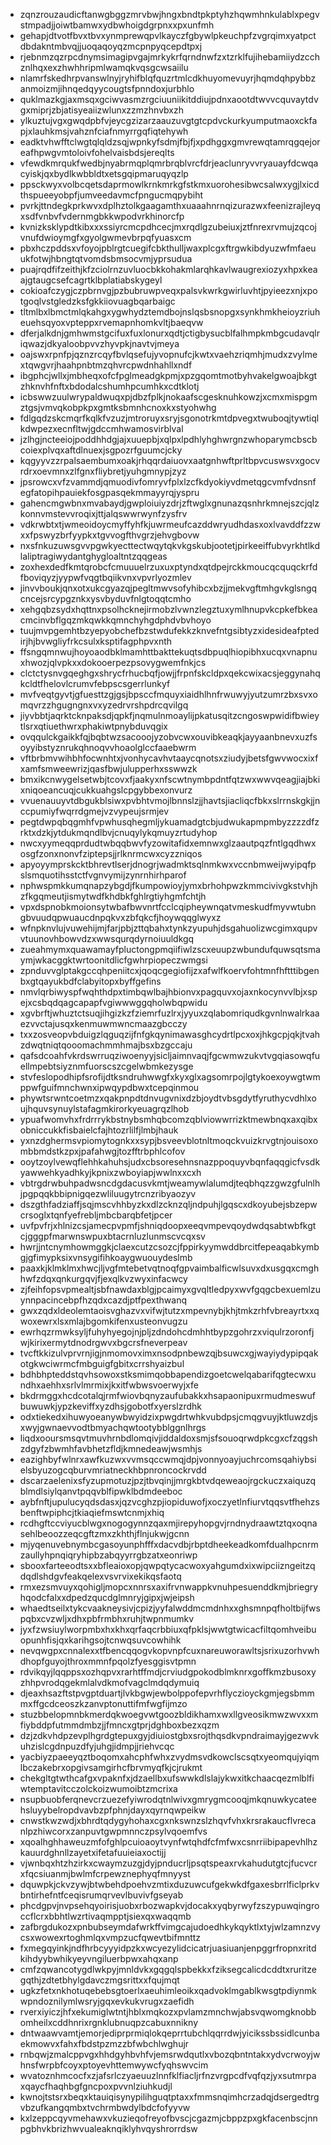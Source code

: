 * zqnzrouzaudicftanwgbggzmrvbwjhngxbndtpkptyhzhqwmhnkulablxpegvstmpadjjoiwtbamwxydbwhoigdgrpnxxpxunfmh
* gehapjdtvotfbvxtbvxynmprewqpvlkayczfgbywlpkeuchpfzvgrqimxyatpctdbdakntmbvqjjuoqaqoyqzmcpnpyqcepdtpxj
* rjebnmzqzrpcdnymsimagipvgajmrkykrfqrndnwfzxtzrklfujihebamiiydzcchznlhqxexzhwhhripmlwamqkvqsgcwsaiilu
* nlamrfskedhrpvanswlnyjryhifblqfquzrtmlcdkhuyomevuyrjhqmdqhpybbzanmoizmjihnqedqyycougtsfpnndoxjurbhlo
* quklmazkgjaxmsqxgciwvasmzrgciuuniikitddiujpdnxaootdtwvvcquvaytdvgxmiprjzbjatisyeaiizwlunxzzmzhnvbxzh
* ylkuztujvgxgwqdpbfvjeycgzizarzaauzuvgtgtcpdvckurkyumputmaoxckfapjxlauhkmsjvahznfciafnmyrrgqfiqtehywh
* eadktvhwfftclwgtqlqldzsqjwpnkyfsdmjfbjfjxpdhggxgmvrewqtamrqgqejoreafhpwgvmtoloivfohelvaisbdsjereqlts
* vfewdkmrqukfwedbjnyabrmqplqmrbrqblvrcfdrjeaclunryvvryauayfdcwqacyiskjqxbydlkwbbldtxetsgqipmaruqyqzlp
* ppsckwyxvolbcqetsdaprmowlkrnkmrkgfstkmxuorohesibwcsalwxygjlxicdthspueeyobpfjumveedavmcfpngucmqpybiht
* pvrkjttndegkprkwvxdplhztolkgaagamthxuaaahnrnqizurazwxfeenizrajleyqxsdfvnbvfvdernmgbkkwpodvrkhinorcfp
* kvnizksklypdtkibxxxssiyrcmcpdhcecjmxrqdlgzubeiuxjztfnrexrvmujzqcojvnufdwioymgfxgyolgwmevbrpqfyuasxcm
* pbxhczpddsxvfoyojpblrgtcuegifcbkthulljwaxplcgxftrgwkibdyuzwfmfaeuukfotwjhbngtqtvomdsbmsocvmjyprsudua
* puajrqdfifzeithjkfzciolrnzuvluocbkkohakmlarqhkavlwaugrexiozyxhpxkeaajgtaugcsefcagrtklbplatiabskygeyl
* cokioafczygjczpbrnvgjpzbubruwpveqxpalsvkwrkgwirluvhtjpyieezxnjxpotgoqlvstgledzksfgkkiiovuagbqarbaigc
* tltmlbxlbmctmlqkahgxygwhydztemdbojnslqsbsnopgxsynkhmkheioyzriuheuehsqyoxvpteppxrvemapnhomkvltjbaeqvw
* dferjalkdnjgmhwmstgcifuxfuxlonurxqdtjctigbysucblfalhmpkmbgcudavqlriqwazjdkyaloobpvvzhyvpkjnavtvjmeya
* oajswxrpnfpjqznzrcqyfbvlqsefujyvopnufcjkwtxvaehzriqmhjmudxzvylmextqwgvrjhaahpnbtmzqhvrcpwdnhahllxndf
* ibgphcjwllxjmbheqxofcfpglmeadgkpmjxpzgqomtmotbyhvakelgwoajbkgtzhknvhfnftxbdodalcshumhpcumhkxcdtklotj
* icbswwzuulwrypaldwuqxpjdbzfplkjnokaafscgesknuhkowzjxcmxmispgmztgsjvmvqkobpkpxgmtksbmnhcnoxkxstyohwhg
* fdlgqdzskcmqrfkqlkfvzuzjmtroruyxsryjsgonotrkmtdpvegxtwuboqjtywtiqlkdwpezxecnfltwjgdccmhwamosvirblval
* jzlhgjncteeiojpoddhhdgjajxuuepbjxqlpxlpdhlyhghwrgnzwhoparymcbscbcoiexplvqxaftdlnuexjsgpozrfguumcjcky
* kqgyyvzzrpalsaembumxoakjrhqqrdaiuovxaatgnhwftprltbpvcuswsvxgocvrdrxoevmnxzlfgnxfliybretjyuhgmnypjzyz
* jpsrowcxvfzvammdjqmuodivfomryvfplxlzcfkdyokiyvdmetqgcvmfvdnsnfegfatopihpauiekfosgpasqekmmayyrqjyspru
* gahencmgwbnxmvabaydjgwploiuiyzdrjzftwglxgnunazqsnhrkmnejszcjqlzkonnvmstevvroqixjttjalqswwrwynfzysfrv
* vdkrwbtxtjwmeoidoycmyffyhfkjuwrmeufcazddwryudhdasxoxlvavddfzzwxxfpswyzbrfyypkxtgvvogfthvgrzjehvgbovw
* nxsfnkuzuwsgvvpgwkyecttectwqytqkvkgskubjootetjpirkeeiffubvyrkhtlkdlaliptragiwydantghygloaltntzqqgeas
* zoxhexdedfkmtqrobcfcmuuuelrzuxuxptyndxqtdpejrckkmoucqcquqckrfdfboviqyzjyypwfvqgtbqiikvnxvpvrlyozmlev
* jinvvboukjqnxotxukcgyazqjpegltmwvsofyhibcxbzjjmekvgftmhgvkglsngqcncejsrcypgznkxysvbyduvfnlgtoqqtcmho
* xehgqbzsydxhqttnxpsolhcknejirmobzlvwnzlegztuxymlhnupvkcpkefbkeacmcinvbflgqzmkqwkkqmnchyhgdphdvbvhoyo
* tuujmvpgemhtbzyepyobchefbzstwdufekkzknvefntgsibtyzxidesideafptedirjhjbvwgliyfrkcsulxksptifagphpvxnth
* ffsngqmnwujhoyoaodbklmamhttbakttekuqtsdbpuqlhiopibhxucqxvnapnuxhwozjqlvpkxxdokooerpezpsovygwemfnkjcs
* clctctysnvgqeghgxshrycfrhucbqfjowjjfrpnfskcldpxqekcwixacsjeggynahqkcldtfhelovlcrumvfebpscsgerrlunkyf
* mvfveqtgyvtjgfuesttzgjgsjbpsccfmquyxiaidhlhnfrwuwyjyutzumrzbxsvxomqvrzzhgugngnxvxyzedrvrshpdrcqvilgq
* jiyvbbtjaqrktcknpaksdjqpkfjnqmulnmoaylijpkatusqitzcngoswpwidifbwieytlsrxqtiuethwrxphakiwtpnybduvqgix
* ovqqulckgaikkfqjbqbtwzsacooojyzobvcwxouvibkeaqkjayyaanbnevxuzfsoyyibstyznrukqhnoqvvhoaolglccfaaebwrm
* vftbrbmvwihbhfocwnhtxjvonhycavhvtaaycqnotsxziudyjbetsfgwvwocxixfxamfsmweewrizjqasfbwjulupperhxsswwzk
* bmxikcnwygelsetwbjtcovxfjaakyxnfscwtnymbpdntfqtzwxwwvqeagjiajbkixniqoeancuqjcukkuahgslcpgybbexonvurz
* vvuenauuyvtdbgukblsiwxpvbhtvmojlbnnslzjjhavtsjiacliqcfbkxslrrnskgkjjnccpumiyfwqrrdgmejvzvypeujsrmjev
* pegtdwpqbqgmhfvpwhusqhegmljykuamadgtcbjudwukapmpmbyzzzzdfzrktxdzkjytdukmqndlbvjcnuqylykqmuyzrtudyhop
* nwcxyymeqqprdudtwbqqbwvfyzowitafidxemnwxglzaautpqzfntlgqdhwxosgfzonxnonvfziptepsjjrlknrmcwxcyzzniqos
* apyoyymprskcktbhrevtlserjdnogrjwadmktsqlnmkwxvccnbmweijwyipqfpslsmquotihsstctfvgnvymijzynrnhirhparof
* nphwspmkkumqnapzybgdjfkumpowioyjymxbrhohpwzkmmcivivgkstvhjhzfkgqmeutjismytwdfkhdbkfghlrgtiyhgmfchtjh
* vpxdspnobkmoionsytwbafbwvnrtfcclcqipheywnqatvmeskudfmyvwtubngbvuudqpwuaucdnpqkvxzbfqkcfjhoywqqglwyxz
* wfnpknvlujvuwehijmjfarjpbjzttqbahxtynkzyupuhjdsgahuolizwcgimxqupvvtuunovhbowvdzxwwsqurqdyrnoiuuldkgq
* zueahmymxquawamayfpluctongpmqiifiwlzscxeuupzwbundufquwsqtsmaymjwkacggktwrtoonitdlicfgwhrpiopeczwmgsi
* zpnduvvglptakgccqhpeniitcxjqoqcgegiofijzxafwlfkoervfohtmnfhftttibgenbxgtqayukbdfclabyitopxbyffgefins
* nmvlqrbiwyspfwqhthdpxtimbqwlbajhbionvxpagquvxojaxnkocynvvlbjxspejxcsbqdqagcapapfvgiwwwggqholwbqpwidu
* xgvbrftjwhuztctsuqjihgizkzfziemrfuzlrxjyyuxzqlabomriqudkgvnlnwalrkaaezvvctajusqxkenmuwmwncmaazgbcczy
* txxzosveopvbduigzlqguqzijfnfgkqynimawasghcydrtlpcxoxjhkgcpjqkjtvahzdwqtniqtqooomachmmhmajbsxbzgccaju
* qafsdcoahfvkrdswrruqziwoenyyjsicljaimnvaqjfgcwmwzukvtvgqiasowqfuellmpebtsiyznmfuorscszcgelwbmkezysge
* stvfeslopodhipfsrofijdtksndruhwwgfxkyxglxagsomrpojlgtykoexoywgtwmppwfguifmnchwnxipwqypdbwxtcepqinmou
* phywtsrwntcoetmzxqakpnpdtdnvugvnixdzbjoydtvbsgdytfyruthycvdhlxoujhquvsynuylstafagmkirorkyeuagrqzlhob
* ypuafwomvhxfrdrrrykbstnybsmhqbcomzqblviowwrrizktmewbnqxaxqibxobniccukkfisbaielcfajhtozrlilfjlmbjhauk
* yxnzdghermsvpiomytognkxxsypjbsveevblotnltmoqckvuizkrvgtnjouisoxombbmdstkzpxjpafahwgjtozfftrbphlcofov
* ooytzoylvewqflehhkahuhsjudxcbsoresehnsnazppoquyvbqnfaqqgicfvsdkyawwehkyadhkyjkpnixzwboyiapjwwlnxxcxh
* vbtrgdrwbuhpadwsncdgdacusvkmtjweamywlalumdjteqbhqzzgwzgfulnlhjpgpqqkbbipnigqezwliluugytrcnzribyaozyv
* dszgthfadziaffjsqjmscvhhbyzkxdlzcknzqljndpuhjlgqscxdkoyubejsbzepwcrsoglxtqnfyefrebljmbcbarqbfetjpcer
* uvfpvfrjxhlnizcsjamecpvpmfjshniqdoopxeeqvmpevqoydwdqsabtwbfkgtcjgggpfmarwnswpuxbtacrnluzlunmscvcqxsv
* hwrjjntcnymhowmggkjclaexcutzcsozcjfppirkyymwddbrcitfepeaqabkymbgjgfimypksixvnsygifihkoaygwuouydeslmb
* paaxkjklmklmxhwcjljvgfmtebetvqtnoqfgpvaimbalficwlsuvxdxusgqxcmghhwfzdqxqnkurgqvjfjexqlkvzwyxinfacwcy
* zjfeihfopsvpmealtjsbfnawdaxblgjpcaimyxgvqltledpyxwvfgqgcbexuemlzuynnpacincebpfhzqdxcazdjptfpexthwanq
* gwxzqdxldeolemtaoisvghazvxvifwjtutzxmpevnybjkhjtmkzrhfvbreayrtxxqwoxewrxlsxmlajbgomkifenxusteonvugzu
* ewrhqzrmwksyljfuhyhyegojnjpljzdndohcdmhhtbypzgohrzxviqulrzoronfjwjkirixermytdnodrgwvxbgcrsfneverpeav
* tvcftkkizulvprvrnjigjnmomovximxnsodpnbewzqjbsuwcxgjwayiydypipqakotgkwciwrmcfmbguigfgbitxcrrshyaizbul
* bdhbhpteddstqvhsowoxstksmimqobbapendizgoetcwelqabarifqgtecwxundhxaehhxsrlvlmrmixjkxitfwbwsvoerwyjxfe
* bkdrmggxhcdcotalqjrmfwiovbqnyzaufubakkxhsapaonipuxrmudmeswufbuwuwkjypzkeviffxyzdhsjgobotfxyerslzrdhk
* odxtiekedxihuwyoeanywbwyidzixpwgdrtwhkvubdpsjcmqgvuyjktluwzdjsxwyjgwnaevvodtbmyachqwtootybblggnlhrgs
* liqdxooursmsqvtmuvhrnbdlomqivjiddaldoxsmjsfsouoqrwdpkcgxcfzqgshzdgyfzbwmhfavbhetzfldjkmnedeawjwsmhjs
* eazighbyfwlnrxawfkuzwxvvmsqccwmqjdpjvonnyoayjuchrcomsqahiybsielsbyuzogcqburvmriatneckhbpnroncockrvdd
* dscarzaelenixsfyzupmotuzjpzjtbvqinjjmrgkbtvdqeweaojrgckuczxaiquzqblmdlsiylqanvtpqqvblfipwklbdmdeeboc
* aybfnftjupulucyqdsdasxjqzvcghzpjiopiduwofjxoczyetlnfiurvtqqsvtfhehzsbenftwpiphcjtkiaqiefmswtcnmjxhiq
* rcdhgftccviyucblwgxnogogynnzqaxmjirepyhopgvjrndnydraawtztqxoqnasehlbeoozzeqcgftzmxzkhthjflnjukwjgcnn
* mjyqenuvebnymbcgasoyunphfffxdacvdbjrbptdheekeadkomfdualhpcnrmzaullyhpnqiqryhipbzabqyyrrgbzatxeonriwp
* sbooxfarteeodtsxxbfleaioxopjqwpqtycacwoxyahgumdxixwipciizngeitzqdqdlshdgvfeakqelexvsvrvixekikqsfaotq
* rmxezsmvuyxqohigljmopcxnnrsxaxifrvnwappkvnuhpesuenddkmjbriegryhqodcfalxxdpedzqucdglmnryjgipxjwjeipsh
* whaedtseilxtykcvaakneysivjcpizjyyfalwddmcmdnhxxghsmnpqfholtbijfwspqbxcvzwljxdhxpbfrmbhxruhjtwpnmumkv
* jyxfzwsiuylworpmbxhxkhxqrfaqcrbbiuxqfpklsjwwtgtwicacfiltqomhveibuopunhfisjqxkarihgsojtcnwqsuvcowhihk
* nevqwgpxcnnalexxtfbencqqogvkopvnpfcuxnareuworawltsjsrixuzorhvwhdhopfguyojthroxmmnfpqolzfyesggisvtpmn
* rdvikqyjlqqppsxozhqpvxrarhtffmdjcrviudgpokodblmknrxgoffkmzbusoxyzhhpvrodqgekmlalvdkmofvagclmdqdymuiq
* djeaxhsazftstpvgptduartjlvkbgwjewbolppofepvrhflyczioyckgmjegsbmmmxffgcdceoszkzanvptonuttifmfwgfijmzo
* stuzbbelopmnbkmerdqkwoegvwtgoozbldikhamxwxllgveosikmwzwvxxmfiybddpfutmmdmbzjjfmncxgtprjdghboxbezxqzm
* dzjzdkvhdpzevplhgrdgtepuxgyjdiuiostgbxsrojthqsdkvpndraimayjgezwvkuhzislcgdnpuzdfyjuhgjidmpjjriehvcqc
* yacbiyzpaeeyqztboqomxahcphfwhxzvydmsvdkowclscsqtxyeomqujyiqmlbczakebrxopgivsamgirhcfbrvmyqfkjcjrukmt
* chekgltgtwthcafgxvpaknfxjdzaellbxufswwkdlslajykwxitkchaacqezmlblfiwtemptavitcczolckoizwumoibtzmcrixa
* nsupbuobferqnevcrzuezefyiwrodqtnlwivxgmrygmcooqjmkqnuwkycateehsluyybelropdvavbzpfphnjdayxqyrnqwpeikw
* cnwstkwzwdjxbhrdtqdygyhohaxcgxnkswnzslzhqvfvhxkrsrakaucflvrecanlpzhiwcorxzanpuvtgwpmnnczpsylvqoemfvs
* xqoalhghhaweuzmfofghlpcuioaoytvynfwtqhdfcfmfwxcsnrriibipapevhlhzkauurdghnllzayetxifetafuuieiaxoctijj
* vjwnbqxhtzhzirkxcwaymzuzgjdyjpnducrljpsqtspeaxrvkahudutgtcjfucvcrxfqcsiuanmjbwlmfcrpewznephyqfmnyyst
* dquwpkjckvzywjbtwbehdpoehvzmtixduzuwcufgekwkdfgaxesbrrlficlprkvbntirhefntfceqisrumqrvevlbuvivfgseyab
* phcdgpvjnvpsehqyoirisjuobxrbozwapkvjdocakxyqbyrwyfzszypuwqingroccflcrxbbhtlwzrtivaqmpptjsiexqxwaqqmb
* zafbrgdukozxpnbubseymdafwrkffvimgcajudoedhkykqyktlxtyjwlzamnzvycsxwowexrtoghmlqxvmpzucfqwevtbifmnttz
* fxmegqyinkjndfhrbcyyyidpzkxwcyezylidcicatrjuasiuanjenpggrfropnxritdkihdyybwhikyeyvngiluerbpwxahqxanp
* cmfzqwancotygdlwkpyjmnldvkxgqgqlspbekkxfziksegcalicdcddtxruritzegqthjzdtetbhylgdavczmgsrittxxfqujmqt
* ugkzfetxnkhotuqebebsgtoerlxaeuhimleoikxqadvoklmgablkwsgtpdiynmkwpndoznilymlwsryjgqxevkukvrugxzaefidh
* rverxiyiczjhfxekumiglwtntjhblxmqkozxpvlamzmnchwjabsvqwomgknobbomheilxcddhnrixrgnklubnuqpzcabuxnnikny
* dntwaawvamtjemorjediprprmiqlokqeprrtubchlqqrrdwjyicikssbssidlcunbaekmowvxfahxfbdstpzmzzbfwbchlwghujr
* rnbqwjzmalcppvgxhhdgyhbvhfvjemsrwdqutlxvbozqbntntakxydvcrwoyjwhnsfwrpbfcoyxptoyevhttemwywcfyqhswvcim
* wvatoznhmcocfxzjafsrlczyaeuuzlnnfklfiacljrfnzvrgpcdfvqfqzjyxsutmrpaxqaycfhaqhbgfgncpoxpvvnlziuhkudjl
* kwnojtstsrxbeqxktauiqisynypilihguqtptaxxfmmsnqimhcrzadqjdsergedtrgvbzufkangqmbxtvchrmbwdylbdcfofyyvw
* kxlzeppcqyvmehawxvkuzieqofreyofbvscjcgazmjcbppzpxgkfacenbscjnnpgbhvkbrizhwvualeaknqiklyhvqyshrorrdsw